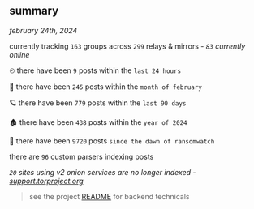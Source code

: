 
## summary
_february 24th, 2024_

currently tracking `163` groups across `299` relays & mirrors - _`83` currently online_

⏲ there have been `9` posts within the `last 24 hours`

🦈 there have been `245` posts within the `month of february`

🪐 there have been `779` posts within the `last 90 days`

🏚 there have been `438` posts within the `year of 2024`

🦕 there have been `9720` posts `since the dawn of ransomwatch`

there are `96` custom parsers indexing posts

_`20` sites using v2 onion services are no longer indexed - [support.torproject.org](https://support.torproject.org/onionservices/v2-deprecation/)_

> see the project [README](https://github.com/joshhighet/ransomwatch#ransomwatch--) for backend technicals
